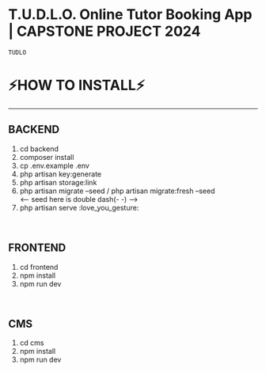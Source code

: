 # T.U.D.L.O. Online Tutor Booking App | CAPSTONE PROJECT 2024

`TUDLO`

<h1>⚡️HOW TO INSTALL⚡️</h1>
<hr>
<h2>BACKEND</h2>
<ol>
<li>cd backend</li>
<li>composer install</li>
<li>cp .env.example .env</li>
<li>php artisan key:generate</li>
<li>php artisan storage:link</li>
<li>php artisan migrate –seed / php artisan migrate:fresh –seed </li> <-- seed here is double dash(- -) -->
<li>php artisan serve :love_you_gesture: </li>
</ol>
<br>
<h2>FRONTEND</h2>
<ol>
<li>cd frontend</li>
<li>npm install</li>
<li>npm run dev</li>
  </ol>
  <br>
<h2>CMS</h2>
<ol>
<li>cd cms</li>
<li>npm install</li>
<li>npm run dev</li>
</ol>
